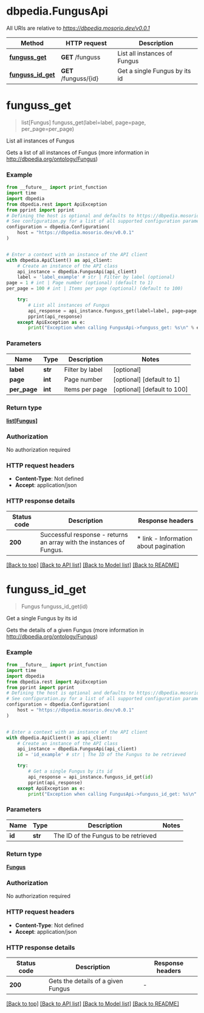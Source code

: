 # dbpedia.FungusApi

All URIs are relative to *https://dbpedia.mosorio.dev/v0.0.1*

Method | HTTP request | Description
------------- | ------------- | -------------
[**funguss_get**](FungusApi.md#funguss_get) | **GET** /funguss | List all instances of Fungus
[**funguss_id_get**](FungusApi.md#funguss_id_get) | **GET** /funguss/{id} | Get a single Fungus by its id


# **funguss_get**
> list[Fungus] funguss_get(label=label, page=page, per_page=per_page)

List all instances of Fungus

Gets a list of all instances of Fungus (more information in http://dbpedia.org/ontology/Fungus)

### Example

```python
from __future__ import print_function
import time
import dbpedia
from dbpedia.rest import ApiException
from pprint import pprint
# Defining the host is optional and defaults to https://dbpedia.mosorio.dev/v0.0.1
# See configuration.py for a list of all supported configuration parameters.
configuration = dbpedia.Configuration(
    host = "https://dbpedia.mosorio.dev/v0.0.1"
)


# Enter a context with an instance of the API client
with dbpedia.ApiClient() as api_client:
    # Create an instance of the API class
    api_instance = dbpedia.FungusApi(api_client)
    label = 'label_example' # str | Filter by label (optional)
page = 1 # int | Page number (optional) (default to 1)
per_page = 100 # int | Items per page (optional) (default to 100)

    try:
        # List all instances of Fungus
        api_response = api_instance.funguss_get(label=label, page=page, per_page=per_page)
        pprint(api_response)
    except ApiException as e:
        print("Exception when calling FungusApi->funguss_get: %s\n" % e)
```

### Parameters

Name | Type | Description  | Notes
------------- | ------------- | ------------- | -------------
 **label** | **str**| Filter by label | [optional] 
 **page** | **int**| Page number | [optional] [default to 1]
 **per_page** | **int**| Items per page | [optional] [default to 100]

### Return type

[**list[Fungus]**](Fungus.md)

### Authorization

No authorization required

### HTTP request headers

 - **Content-Type**: Not defined
 - **Accept**: application/json

### HTTP response details
| Status code | Description | Response headers |
|-------------|-------------|------------------|
**200** | Successful response - returns an array with the instances of Fungus. |  * link - Information about pagination <br>  |

[[Back to top]](#) [[Back to API list]](../README.md#documentation-for-api-endpoints) [[Back to Model list]](../README.md#documentation-for-models) [[Back to README]](../README.md)

# **funguss_id_get**
> Fungus funguss_id_get(id)

Get a single Fungus by its id

Gets the details of a given Fungus (more information in http://dbpedia.org/ontology/Fungus)

### Example

```python
from __future__ import print_function
import time
import dbpedia
from dbpedia.rest import ApiException
from pprint import pprint
# Defining the host is optional and defaults to https://dbpedia.mosorio.dev/v0.0.1
# See configuration.py for a list of all supported configuration parameters.
configuration = dbpedia.Configuration(
    host = "https://dbpedia.mosorio.dev/v0.0.1"
)


# Enter a context with an instance of the API client
with dbpedia.ApiClient() as api_client:
    # Create an instance of the API class
    api_instance = dbpedia.FungusApi(api_client)
    id = 'id_example' # str | The ID of the Fungus to be retrieved

    try:
        # Get a single Fungus by its id
        api_response = api_instance.funguss_id_get(id)
        pprint(api_response)
    except ApiException as e:
        print("Exception when calling FungusApi->funguss_id_get: %s\n" % e)
```

### Parameters

Name | Type | Description  | Notes
------------- | ------------- | ------------- | -------------
 **id** | **str**| The ID of the Fungus to be retrieved | 

### Return type

[**Fungus**](Fungus.md)

### Authorization

No authorization required

### HTTP request headers

 - **Content-Type**: Not defined
 - **Accept**: application/json

### HTTP response details
| Status code | Description | Response headers |
|-------------|-------------|------------------|
**200** | Gets the details of a given Fungus |  -  |

[[Back to top]](#) [[Back to API list]](../README.md#documentation-for-api-endpoints) [[Back to Model list]](../README.md#documentation-for-models) [[Back to README]](../README.md)

